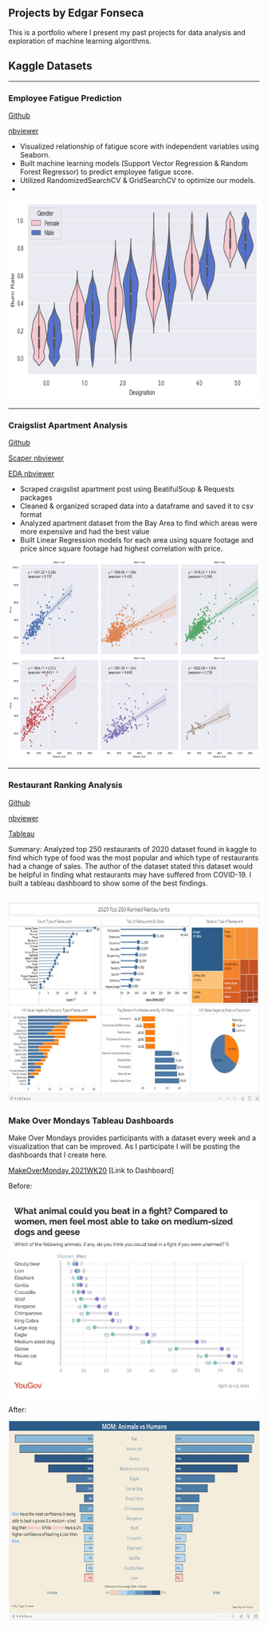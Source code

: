 Projects by Edgar Fonseca
-------------------
This is a portfolio where I present my past projects for data analysis and exploration of machine learning algorithms.
## Kaggle Datasets
------------------
### Employee Fatigue Prediction
[Github](https://github.com/EdgarFonseca94/Portfolio/blob/main/Employee%20Fatigue/Employee%20Burnout%20Out.ipynb)

[nbviewer](https://nbviewer.jupyter.org/github/EdgarFonseca94/Portfolio/blob/main/Employee%20Fatigue/Employee%20Burnout%20Out.ipynb)
- Visualized relationship of fatigue score with independent variables using Seaborn.
- Built machine learning models (Support Vector Regression & Random Forest Regressor) to predict employee fatigue score.
- Utilized RandomizedSearchCV & GridSearchCV to optimize our models.
- 
[<img src = "Employee Fatigue/burnratebygender.png" width="600" height="400">](https://nbviewer.jupyter.org/github/EdgarFonseca94/Portfolio/blob/main/Employee%20Fatigue/Employee%20Burnout%20Out.ipynb)

------------------
### Craigslist Apartment Analysis
[Github](https://github.com/EdgarFonseca94/Portfolio/tree/main/Craigslist)

[Scaper nbviewer](https://nbviewer.jupyter.org/github/EdgarFonseca94/Portfolio/blob/main/Craigslist/Craiglist%20Scraper.ipynb)

[EDA nbviewer](https://nbviewer.jupyter.org/github/EdgarFonseca94/Portfolio/blob/main/Craigslist/Craigslist%20EDA.ipynb)
- Scraped craigslist apartment post using BeatifulSoup & Requests packages
- Cleaned & organized scraped data into a dataframe and saved it to csv format
- Analyzed apartment dataset from the Bay Area to find which areas were more expensive and had the best value
- Built Linear Regression models for each area using square footage and price since square footage had highest correlation with price.

[<img src = "Craigslist/linearbyarea.png" width="600" height="400">](https://nbviewer.jupyter.org/github/EdgarFonseca94/Portfolio/blob/main/Craigslist/Craigslist%20EDA.ipynb)

------------------
### Restaurant Ranking Analysis
[Github](https://github.com/EdgarFonseca94/Portfolio/tree/main/Rankings2020)

[nbviewer](https://nbviewer.jupyter.org/github/EdgarFonseca94/Portfolio/blob/main/Rankings2020/Restaurant_250.ipynb)

[Tableau](https://public.tableau.com/profile/edgar.fonseca#!/vizhome/betterworkbook/Dashboard1)

Summary: Analyzed top 250 restaurants of 2020  dataset found in kaggle to find which type of food was the most popular and which type of restaurants had a change of sales. The author of the dataset stated this dataset would be helpful in finding what restaurants may have suffered from COVID-19. I built a tableau dashboard to show some of the best findings.

[<img src = "Rankings2020/food_github.JPG" width="600" height="400">](https://public.tableau.com/profile/edgar.fonseca#!/vizhome/betterworkbook/Dashboard1)
------------------
### Make Over Mondays Tableau Dashboards
Make Over Mondays provides participants with a dataset every week and a visualization that can be improved. As I participate I will be posting the dashboards that I create here.

[MakeOverMonday 2021WK20](https://data.world/makeovermonday/2021w20)
[Link to Dashboard]

Before:

[<img src = "MakeOverMondays/WK20/WK20_before.png" width="600" height="400">](https://data.world/makeovermonday/2021w20)

After:

[<img src = 'MakeOverMondays/WK20/MOM_WK20_After.JPG' width="600" height="400">](https://public.tableau.com/app/profile/edgar.fonseca/viz/MOM_16215627613470/Dashboard1)
